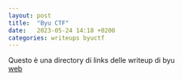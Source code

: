 ```yaml
---
layout: post
title:  "Byu CTF"
date:   2023-05-24 14:18 +0200
categories: writeups byuctf
---
```

Questo è una directory di links delle writeup di byu <br />
[web](/writeups/byuctf/web-directory)